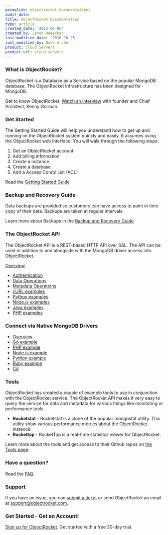 ```yaml
---
permalink: objectrocket-documentation/
audit_date:
title: ObjectRocket Documentation
type: article
created_date: '2013-06-06'
created_by: Jered Heeschen
last_modified_date: '2016-10-25'
last_modified_by: Nate Archer
product: Cloud Servers
product_url: cloud-servers
---
```


### What is ObjectRocket?

ObjectRocket is a Database as a Service based on the popular MongoDB
database. The ObjectRocket infrastructure has been designed for MongoDB.

Get to know ObjectRocket. [Watch an interview](http://www.youtube.com/watch?v=q_necZ_HG5g) with founder and
Chief Architect, Kenny Gorman.

### Get Started

The Getting Started Guide will help you understand how to get up and
running on the ObjectRocket system quickly and easily. It assumes using
the ObjectRocket web interface. You will walk through the following
steps:

1.  Get an ObjectRocket account
2.  Add billing information
3.  Create a instance
4.  Create a database
5.  Add a Access Conrol List (ACL)

Read the [Getting Started Guide](https://docs.objectrocket.com/getting_started.html)

### Backup and Recovery Guide

Data backups are provided so customers can have access to point in time
copy of their data. Backups are taken at regular intervals.

Learn more about Backups in the [Backup and Recovery Guide](https://objectrocket.com/docs/mongodb_backup_and_recovery.html)

### The ObjectRocket API

The ObjectRocket API is a REST-based HTTP API over SSL. The API can be
used in addition to and alongside with the MongoDB driver access into
ObjectRocket.

[Overview](https://docs.objectrocket.com/api/overview.html)

-  [Authentication](https://objectrocket.com/docs/api_v2_getting_started.html#authentication)
-  [Data Operations](https://docs.objectrocket.com/api/overview.html#operations)
-  [Metadata Operations](https://docs.objectrocket.com/api/overview.html#metadata-operations)
-  [cURL examples](https://docs.objectrocket.com/api/curl.html)
-  [Python examples](https://docs.objectrocket.com/api/python.html)
-  [Node.js examples](https://docs.objectrocket.com/api/nodejs.html)
-  [Java examples](https://docs.objectrocket.com/api/java.html)
-  [PHP examples](https://docs.objectrocket.com/api/php.html)

### Connect via Native MongoDB Drivers

-   [Overview](https://objectrocket.com/docs/mongodb_connection_examples.html)
-   [Go example](https://objectrocket.com/docs/mongodb_go_examples.html)
-   [PHP example](https://objectrocket.com/docs/mongodb_go_examples.html)
-   [Node.js example](https://objectrocket.com/docs/mongodb_node_examples.html)
-   [Python example](https://objectrocket.com/docs/mongodb_python_examples.html)
-   [Ruby example](https://objectrocket.com/docs/mongodb_connection_examples.html)
-   [C\#](https://docs.objectrocket.com/native_drivers.html#c)

### Tools

ObjectRocket has created a couple of example tools to use in conjunction
with the ObjectRocket service. The ObjectRocket API makes it very easy
to query the service for data and metadata for various things like
monitoring or performance tools.

-   **Rocketstat** - Rocketstat is a clone of the popular
    mongostat utility. This utility show various performance metrics
    about the ObjectRocket instance.
-   **Rockettop** - RocketTop is a real-time statistics viewer
    for ObjectRocket.

Learn more about the tools and get access to their Github repos on [the Tools page](http://docs.objectrocket.com/tools.html).

### Have a question?

Read the [FAQ](http://docs.objectrocket.com/faq.html).

### Support

If you have an issue, you can [submit a ticket](https://objectrocket.zendesk.com/home) or send ObjectRocket an
email at <support@objectrocket.com>.

### Get Started - Get an Account!

[Sign up for ObjectRocket](https://app.objectrocket.com/sign_up1). Get
started with a free 30-day trial.

